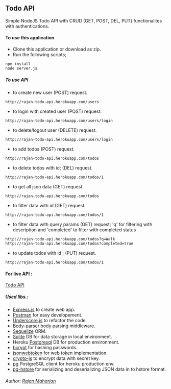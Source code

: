 ## Todo API
Simple NodeJS Todo API with CRUD (GET, POST, DEL, PUT) functionalites with authentications.

#### To use this application
* Clone this application or download as zip.
* Run the following scripts;
```
npm install
node server.js

```
##### To use API
* to create new user (POST) request.
```
http://rajan-todo-api.herokuapp.com/users
```
* to login with created user (POST) request.
```
http://rajan-todo-api.herokuapp.com/users/login
```
* to delete/logout user (DELETE) request.
```
http://rajan-todo-api.herokuapp.com/users/login
```
* to add todos (POST) request.
```
http://rajan-todo-api.herokuapp.com/todos
```
* to delete todos with id; (DEL) request.
```
http://rajan-todo-api.herokuapp.com/todos/1
```
* to get all json data (GET) request.
````
http://rajan-todo-api.herokuapp.com/todos 
````
* to filter data with id (GET) request.
````
http://rajan-todo-api.herokuapp.com/todos/1
````
* to filter data with query params (GET) request; 'q' for filtering with description and 'completed' to filter with completed status
````
http://rajan-todo-api.herokuapp.com/todos?q=Walk
http://rajan-todo-api.herokuapp.com/todos?completed=true
````
* to update todos with id ; (PUT) request.
```
http://rajan-todo-api.herokuapp.com/todos/1
```

#### For live API :
[Todo API](http://rajan-todo-api.herokuapp.com/)

##### Used libs.:
*  [Express.js](http://expressjs.com/) to create web app.
*  [Postman](http://www.getpostman.com/) for easy developement.
*  [Underscore.js](http://underscorejs.org/) to refactor the code.
*  [Body-parser](https://www.npmjs.com/package/body-parser-json) body parsing middleware.
*  [Sequelize](http://docs.sequelizejs.com/en/latest/) ORM.
*  [Sqlite](https://www.sqlite.org/) DB for data storage in local environment.
*  Heroku [Postgresql](https://www.heroku.com/postgres) DB for production environment.
*  [bcrypt](https://www.npmjs.com/package/bcrypt) for hashing passwords.
*  [jsonwebtoken](https://www.npmjs.com/package/jsonwebtoken) for web token implementation.
*  [crypto-js](https://www.npmjs.com/package/crypto-js) to encrypt data with secret key.
*  [pg](https://www.npmjs.com/package/pg) PostgreSQL client for heroku production env.
*  [pg-hstore](https://www.npmjs.com/package/pg-hstore) for serializing and deserializing JSON data in to hstore format.

###### Author: [Rajan Maharjan](http://mrajan.com.np/)
